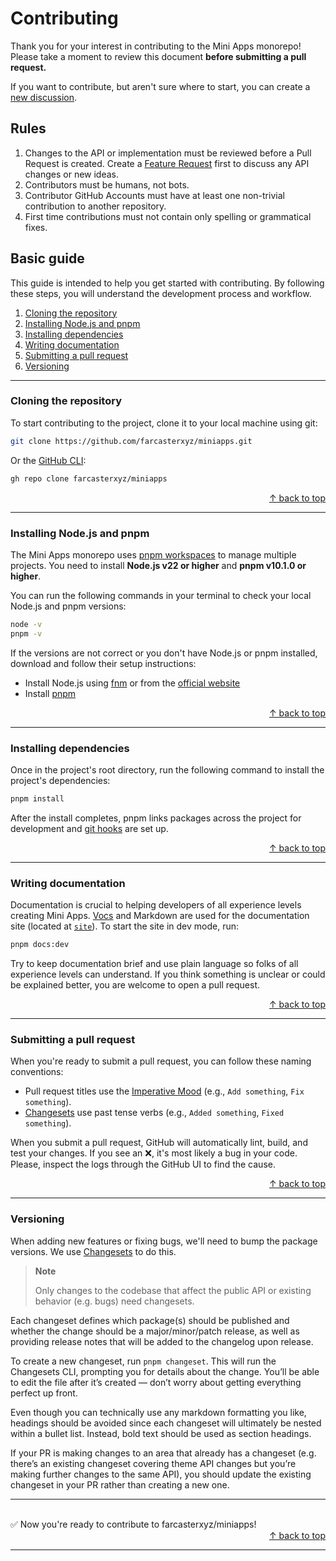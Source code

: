 # Contributing

Thank you for your interest in contributing to the Mini Apps monorepo! Please take a moment to review this document **before submitting a pull request.**

If you want to contribute, but aren't sure where to start, you can create a [new discussion](https://github.com/farcasterxyz/miniapps/discussions).

## Rules

1. Changes to the API or implementation must be reviewed before a Pull Request is created. Create a [Feature Request](https://github.com/farcasterxyz/miniapps/discussions/new?category=ideas) first to discuss any API changes or new ideas. 
2. Contributors must be humans, not bots.
3. Contributor GitHub Accounts must have at least one non-trivial contribution to another repository.
4. First time contributions must not contain only spelling or grammatical fixes.

## Basic guide

This guide is intended to help you get started with contributing. By following these steps, you will understand the development process and workflow.

1. [Cloning the repository](#cloning-the-repository)
2. [Installing Node.js and pnpm](#installing-nodejs-and-pnpm)
3. [Installing dependencies](#installing-dependencies)
4. [Writing documentation](#writing-documentation)
5. [Submitting a pull request](#submitting-a-pull-request)
6. [Versioning](#versioning)

---

### Cloning the repository

To start contributing to the project, clone it to your local machine using git:

```bash
git clone https://github.com/farcasterxyz/miniapps.git
```

Or the [GitHub CLI](https://cli.github.com):

```bash
gh repo clone farcasterxyz/miniapps
```

<div align="right">
  <a href="#basic-guide">&uarr; back to top</a></b>
</div>

---

### Installing Node.js and pnpm

The Mini Apps monorepo uses [pnpm workspaces](https://pnpm.io/workspaces) to manage multiple projects. You need to install **Node.js v22 or higher** and **pnpm v10.1.0 or higher**.

You can run the following commands in your terminal to check your local Node.js and pnpm versions:

```bash
node -v
pnpm -v
```

If the versions are not correct or you don't have Node.js or pnpm installed, download and follow their setup instructions:

- Install Node.js using [fnm](https://github.com/Schniz/fnm) or from the [official website](https://nodejs.org)
- Install [pnpm](https://pnpm.io/installation)

<div align="right">
  <a href="#basic-guide">&uarr; back to top</a></b>
</div>

---

### Installing dependencies

Once in the project's root directory, run the following command to install the project's dependencies:

```bash
pnpm install
```

After the install completes, pnpm links packages across the project for development and [git hooks](https://github.com/toplenboren/simple-git-hooks) are set up.

<div align="right">
  <a href="#basic-guide">&uarr; back to top</a></b>
</div>

---

### Writing documentation

Documentation is crucial to helping developers of all experience levels creating Mini Apps. [Vocs](https://vocs.dev) and Markdown are used for the documentation site (located at [`site`](../site)). To start the site in dev mode, run:

```bash
pnpm docs:dev 
```

Try to keep documentation brief and use plain language so folks of all experience levels can understand. If you think something is unclear or could be explained better, you are welcome to open a pull request.

<div align="right">
  <a href="#basic-guide">&uarr; back to top</a></b>
</div>

---

### Submitting a pull request

When you're ready to submit a pull request, you can follow these naming conventions:

- Pull request titles use the [Imperative Mood](https://en.wikipedia.org/wiki/Imperative_mood) (e.g., `Add something`, `Fix something`).
- [Changesets](#versioning) use past tense verbs (e.g., `Added something`, `Fixed something`).

When you submit a pull request, GitHub will automatically lint, build, and test your changes. If you see an ❌, it's most likely a bug in your code. Please, inspect the logs through the GitHub UI to find the cause.

<div align="right">
  <a href="#basic-guide">&uarr; back to top</a></b>
</div>

---

### Versioning

When adding new features or fixing bugs, we'll need to bump the package versions. We use [Changesets](https://github.com/changesets/changesets) to do this.

> **Note**
>
> Only changes to the codebase that affect the public API or existing behavior (e.g. bugs) need changesets.

Each changeset defines which package(s) should be published and whether the change should be a major/minor/patch release, as well as providing release notes that will be added to the changelog upon release.

To create a new changeset, run `pnpm changeset`. This will run the Changesets CLI, prompting you for details about the change. You’ll be able to edit the file after it’s created — don’t worry about getting everything perfect up front.

Even though you can technically use any markdown formatting you like, headings should be avoided since each changeset will ultimately be nested within a bullet list. Instead, bold text should be used as section headings.

If your PR is making changes to an area that already has a changeset (e.g. there’s an existing changeset covering theme API changes but you’re making further changes to the same API), you should update the existing changeset in your PR rather than creating a new one.

---

<br>

<div>
  ✅ Now you're ready to contribute to farcasterxyz/miniapps!
</div>

<div align="right">
  <a href="#advanced-guide">&uarr; back to top</a></b>
</div>

---


